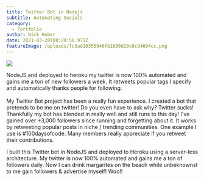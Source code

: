 ```yaml
---
title: Twitter Bot in Nodejs
subtitle: Automating Socials
category:
  - Portfolio
author: Nick Huber
date: 2021-03-20T08:29:58.971Z
featureImage: /uploads/fc3ad10355946fb1680d10c8c94694cc.png
---
```



![](/uploads/automationasset-1.png)

NodeJS and deployed to heroku my twitter is now 100% automated and gains me a ton of new followers a week. It retweets popular tags I specify and automatically thanks people for following.\
\
My Twitter Bot project has been a really fun experience. I created a bot that pretends to be me on twitter! Do you even have to ask why? Twitter sucks! Thankfully my bot has blended in really well and still runs to this day! I've gained over +3,000 followers since running and forgetting about it. It works by retweeting popular posts in niche / trending communities. One example I use is #100daysofcode. Many members really appreciate if you retweet their contributions.

I built this Twitter bot in NodeJS and deployed to Heroku using a server-less architecture. My twitter is now 100% automated and gains me a ton of followers daily. Now I can drink margarites on the beach while unbeknownst to me gain followers & advertise myself! Woo!!